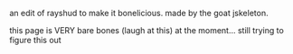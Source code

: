 <!-- TITLE -->
an edit of rayshud to make it bonelicious. made by the goat jskeleton.

this page is VERY bare bones (laugh at this) at the moment... still trying to figure this out


